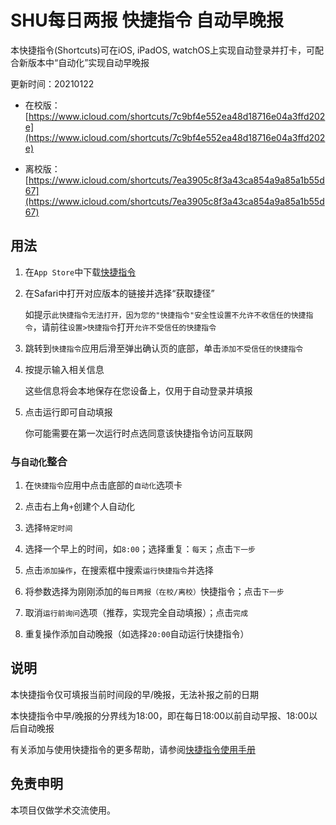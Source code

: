 # SHU每日两报 快捷指令 自动早晚报

本快捷指令(Shortcuts)可在iOS, iPadOS, watchOS上实现自动登录并打卡，可配合新版本中“自动化”实现自动早晚报

更新时间：20210122

 - 在校版：[https://www.icloud.com/shortcuts/7c9bf4e552ea48d18716e04a3ffd202e](https://www.icloud.com/shortcuts/7c9bf4e552ea48d18716e04a3ffd202e)

 - 离校版：[https://www.icloud.com/shortcuts/7ea3905c8f3a43ca854a9a85a1b55d67](https://www.icloud.com/shortcuts/7ea3905c8f3a43ca854a9a85a1b55d67)


## 用法

1. 在`App Store`中下载[快捷指令](https://apps.apple.com/cn/app/%E5%BF%AB%E6%8D%B7%E6%8C%87%E4%BB%A4/id1462947752)

2. 在Safari中打开对应版本的链接并选择“获取捷径”

    如提示`此快捷指令无法打开，因为您的"快捷指令"安全性设置不允许不收信任的快捷指令`，请前往`设置>快捷指令`打开`允许不受信任的快捷指令`

3. 跳转到`快捷指令`应用后滑至弹出确认页的底部，单击`添加不受信任的快捷指令`

4. 按提示输入相关信息

    这些信息将会本地保存在您设备上，仅用于自动登录并填报

5. 点击运行即可自动填报

    你可能需要在第一次运行时点选同意该快捷指令访问互联网

### 与`自动化`整合

1. 在`快捷指令`应用中点击底部的`自动化`选项卡

2. 点击右上角`+`创建个人自动化

3. 选择`特定时间`

4. 选择一个早上的时间，如`8:00`；选择重复：`每天`；点击`下一步`

5. 点击`添加操作`，在搜索框中搜索`运行快捷指令`并选择

6. 将参数选择为刚刚添加的`每日两报（在校/离校）`快捷指令；点击`下一步`

7. 取消`运行前询问`选项（推荐，实现完全自动填报）；点击`完成`

8. 重复操作添加自动晚报（如选择`20:00`自动运行快捷指令）

## 说明

本快捷指令仅可填报当前时间段的早/晚报，无法补报之前的日期

本快捷指令中早/晚报的分界线为18:00，即在每日18:00以前自动早报、18:00以后自动晚报

有关添加与使用快捷指令的更多帮助，请参阅[快捷指令使用手册](https://support.apple.com/zh-cn/guide/shortcuts/welcome/ios)

## 免责申明

本项目仅做学术交流使用。

